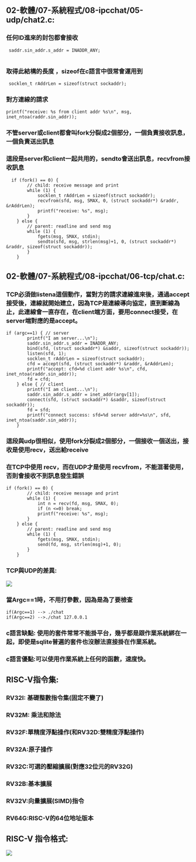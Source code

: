 ## 02-軟體/07-系統程式/08-ipcchat/05-udp/chat2.c:


### 任何ID進來的封包都會接收
```
 saddr.sin_addr.s_addr = INADDR_ANY;
 
```

### 取得此結構的長度 ，sizeof在c語言中很常會運用到
```
 socklen_t rAddrLen = sizeof(struct sockaddr);
```

###  對方連線的請求

```
printf("receive: %s from client addr %s\n", msg, inet_ntoa(raddr.sin_addr));
```

### 不管server或client都會叫fork分裂成2個部分，一個負責接收訊息，一個負責送出訊息

### 這段是server和client一起共用的，sendto會送出訊息，recvfrom接收訊息

```
  if (fork() == 0) {
        // child: receive message and print
        while (1) {
            socklen_t rAddrLen = sizeof(struct sockaddr);
            recvfrom(sfd, msg, SMAX, 0, (struct sockaddr*) &raddr, &rAddrLen);
            printf("receive: %s", msg);
        }
    } else {
        // parent: readline and send msg
        while (1) {
            fgets(msg, SMAX, stdin);
            sendto(sfd, msg, strlen(msg)+1, 0, (struct sockaddr*) &raddr, sizeof(struct sockaddr));
        }
    }
```

## 02-軟體/07-系統程式/08-ipcchat/06-tcp/chat.c:

### TCP必須做listena這個動作，當對方的請求連線進來後，通過accept接受後，連線就開始建立，因為TCP是連線導向協定，直到斷線為止，此連線會一直存在，在client端方面，要用connect接受，在server端對應的是accept。

```
if (argc==1) { // server
        printf("I am server...\n");
        saddr.sin_addr.s_addr = INADDR_ANY;
        bind(sfd, (struct sockaddr*) &saddr, sizeof(struct sockaddr));
        listen(sfd, 1);
        socklen_t rAddrLen = sizeof(struct sockaddr);
        cfd = accept(sfd, (struct sockaddr*) &raddr, &rAddrLen);
        printf("accept: cfd=%d client addr %s\n", cfd, inet_ntoa(raddr.sin_addr));
        fd = cfd;
    } else { // client
        printf("I am client...\n");
        saddr.sin_addr.s_addr = inet_addr(argv[1]);
        connect(sfd, (struct sockaddr*) &saddr, sizeof(struct sockaddr));
        fd = sfd;
        printf("connect success: sfd=%d server addr=%s\n", sfd, inet_ntoa(saddr.sin_addr));
    }
```

### 這段與udp很相似，使用fork分裂成2個部分，一個接收一個送出，接收是使用recv，送出給receive
### 在TCP中使用 recv，而在UDP才是使用 recvfrom，不能混著使用，否則會接收不到訊息發生錯誤

```
if (fork() == 0) {
        // child: receive message and print
        while (1) {
            int n = recv(fd, msg, SMAX, 0);
            if (n <=0) break;
            printf("receive: %s", msg);
        }
    } else {
        // parent: readline and send msg
        while (1) {
            fgets(msg, SMAX, stdin);
            send(fd, msg, strlen(msg)+1, 0);
        }
    }
```
### TCP與UDP的差異:

![](https://drive.google.com/uc?export=view&id=11JsO1jg0-jVonzWSI-u0uC_WbxMY0SB7)


### 當Argc==1時，不用打參數，因為是為了要檢查
```
if(Argc==1) --> ./chat
if(Argc==2) -->./chat 127.0.0.1
```
### c語言缺點: 使用的套件常常不能掛平台，幾乎都是跟作業系統綁在一起，即使是sqlite普遍的套件也沒辦法直接掛在作業系統。
### c語言優點:可以使用作業系統上任何的函數，速度快。

## RISC-V指令集:
### RV32I: 基礎整數指令集(固定不變了)
### RV32M: 乘法和除法
### RV32F:單精度浮點操作(和RV32D:雙精度浮點操作)
### RV32A:原子操作
### RV32C:可選的壓縮擴展(對應32位元的RV32G)
### RV32B:基本擴展
### RV32V:向量擴展(SIMD)指令
### RV64G:RISC-V的64位地址版本

## RISC-V 指令格式:
![](https://github.com/riscv2os/riscv2os/wiki/img/riscv_format32_2.png)



